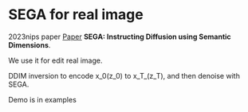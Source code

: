 # SEGA for real image

2023nips paper [Paper](https://arxiv.org/abs/2301.12247) **SEGA: Instructing Diffusion using Semantic Dimensions**. 


We use it for edit real image.

DDIM inversion to encode x_0(z_0) to x_T_(z_T), and then denoise with SEGA. 

Demo is in examples



